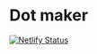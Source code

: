 # Dot maker

[![Netlify Status](https://api.netlify.com/api/v1/badges/6e6bd952-f705-495b-a50c-acb029faab84/deploy-status)](https://app.netlify.com/sites/dot-maker/deploys)
